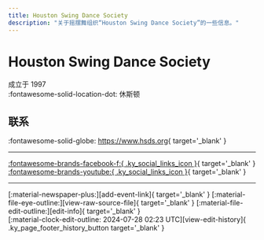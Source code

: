 ```yaml
---
title: Houston Swing Dance Society
description: "关于摇摆舞组织“Houston Swing Dance Society”的一些信息。"
---
```


# Houston Swing Dance Society

成立于 1997  
:fontawesome-solid-location-dot: 休斯顿  


## 联系

:fontawesome-solid-globe: <https://www.hsds.org>{ target='_blank' }  

---

 [:fontawesome-brands-facebook-f:{ .ky_social_links_icon }](https://www.facebook.com/HoustonSwingDanceSociety){ target='_blank' } [:fontawesome-brands-youtube:{ .ky_social_links_icon }](https://youtube.com/@HSDSswing){ target='_blank' }

---

<div class="ky_page_footer" markdown>
<div class="ky_page_footer_trailing" markdown="span">
[:material-newspaper-plus:][add-event-link]{ target='_blank' }
[:material-file-eye-outline:][view-raw-source-file]{ target='_blank' }
[:material-file-edit-outline:][edit-info]{ target='_blank' }
</div>
<div class="ky_page_footer_leading" markdown="span">
[:material-clock-edit-outline: 2024-07-28 02:23 UTC][view-edit-history]{ .ky_page_footer_history_button target='_blank' }
</div>
</div>

[add-event-link]: https://github.com/swingdance/events/issues/new?assignees=&labels=add+event&projects=&template=02-add_entity.yml&title=%5Bus%5D%20%3CName%3E&region=us&province=Texas&city=Houston&org_id=houston-swing-dance-society "添加活动"
[view-raw-source-file]: https://github.com/swingdance/orgs/blob/main/us/houston-swing-dance-society.json "查看原始源文件"
[edit-info]: https://github.com/swingdance/orgs/issues/new?assignees=&labels=update+org&projects=&template=03-update_entity.yml&title=%5Bus%5D%20Houston%20Swing%20Dance%20Society&region=us&id=houston-swing-dance-society&name=Houston%20Swing%20Dance%20Society "编辑信息"

[view-edit-history]: https://github.com/swingdance/orgs/commits/main/us/houston-swing-dance-society.json "查看编辑历史"
